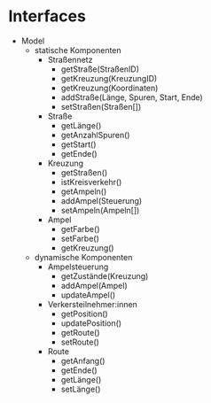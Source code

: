 # Interfaces

- Model
  - statische Komponenten
    - Straßennetz
      -  getStraße(StraßenID)
      -  getKreuzung(KreuzungID)
      -  getKreuzung(Koordinaten)
      -  addStraße(Länge, Spuren, Start, Ende)
      -  setStraßen(Straßen[])
    - Straße
      - getLänge()
      - getAnzahlSpuren()
      - getStart()
      - getEnde()
    - Kreuzung
      - getStraßen()
      - istKreisverkehr()
      - getAmpeln()
      - addAmpel(Steuerung)
      - setAmpeln(Ampeln[])
    - Ampel
      - getFarbe()
      - setFarbe()
      - getKreuzung()    
  - dynamische Komponenten
    - Ampelsteuerung
      - getZustände(Kreuzung)
      - addAmpel(Ampel)
      - updateAmpel()
    - Verkersteilnehmer:innen
      - getPosition()
      - updatePosition()
      - getRoute()
      - setRoute()
    - Route
      - getAnfang()
      - getEnde()
      - getLänge()
      - setLänge()
    
